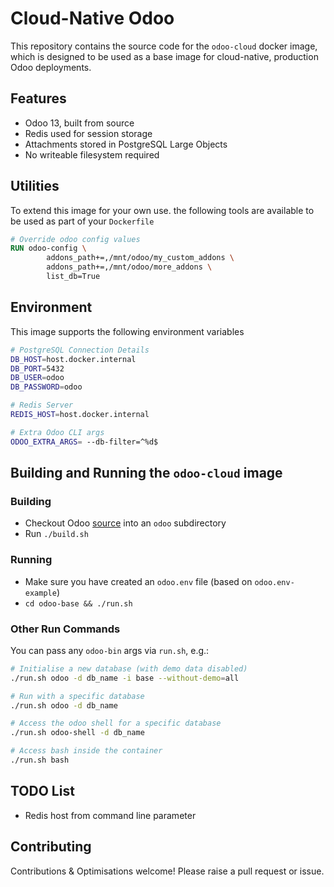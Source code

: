 # Cloud-Native Odoo

This repository contains the source code for the `odoo-cloud` docker image,
which is designed to be used as a base image for cloud-native, production Odoo
deployments.

## Features

* Odoo 13, built from source
* Redis used for session storage
* Attachments stored in PostgreSQL Large Objects
* No writeable filesystem required

## Utilities

To extend this image for your own use. the following tools are available to be
used as part of your `Dockerfile`

```Dockerfile
# Override odoo config values
RUN odoo-config \
        addons_path+=,/mnt/odoo/my_custom_addons \
        addons_path+=,/mnt/odoo/more_addons \
        list_db=True
```

## Environment

This image supports the following environment variables

```bash
# PostgreSQL Connection Details
DB_HOST=host.docker.internal
DB_PORT=5432
DB_USER=odoo
DB_PASSWORD=odoo

# Redis Server
REDIS_HOST=host.docker.internal

# Extra Odoo CLI args
ODOO_EXTRA_ARGS= --db-filter=^%d$
```

## Building and Running the `odoo-cloud` image

### Building

* Checkout Odoo [source](https://github.com/odoo/odoo) into an `odoo` subdirectory
* Run `./build.sh`

### Running

* Make sure you have created an `odoo.env` file (based on `odoo.env-example`)
* `cd odoo-base && ./run.sh`

### Other Run Commands

You can pass any `odoo-bin` args via `run.sh`, e.g.:

```bash
# Initialise a new database (with demo data disabled)
./run.sh odoo -d db_name -i base --without-demo=all

# Run with a specific database
./run.sh odoo -d db_name

# Access the odoo shell for a specific database
./run.sh odoo-shell -d db_name

# Access bash inside the container
./run.sh bash
```

## TODO List

* Redis host from command line parameter

## Contributing

Contributions & Optimisations welcome! Please raise a pull request or issue.
